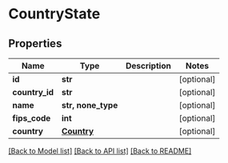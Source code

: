 # CountryState


## Properties
Name | Type | Description | Notes
------------ | ------------- | ------------- | -------------
**id** | **str** |  | [optional] 
**country_id** | **str** |  | [optional] 
**name** | **str, none_type** |  | [optional] 
**fips_code** | **int** |  | [optional] 
**country** | [**Country**](Country.md) |  | [optional] 

[[Back to Model list]](../README.md#documentation-for-models) [[Back to API list]](../README.md#documentation-for-api-endpoints) [[Back to README]](../README.md)


